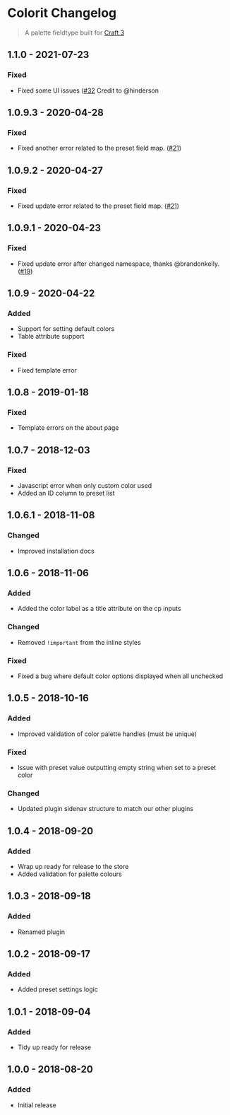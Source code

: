 # Colorit Changelog
> A palette fieldtype built for [Craft 3](http://craftcms.com)

## 1.1.0 - 2021-07-23

### Fixed
- Fixed some UI issues ([#32](https://github.com/presseddigital/colorit/issues/32) Credit to @hinderson

## 1.0.9.3 - 2020-04-28

### Fixed
- Fixed another error related to the preset field map. ([#21](https://github.com/presseddigital/colorit/issues/21))

## 1.0.9.2 - 2020-04-27

### Fixed
- Fixed update error related to the preset field map. ([#21](https://github.com/presseddigital/colorit/issues/21))

## 1.0.9.1 - 2020-04-23

### Fixed
- Fixed update error after changed namespace, thanks @brandonkelly. ([#19](https://github.com/presseddigital/colorit/issues/19))

## 1.0.9 - 2020-04-22

### Added
- Support for setting default colors
- Table attribute support

### Fixed
- Fixed template error

## 1.0.8 - 2019-01-18

### Fixed
- Template errors on the about page

## 1.0.7 - 2018-12-03

### Fixed
- Javascript error when only custom color used
- Added an ID column to preset list

## 1.0.6.1 - 2018-11-08

### Changed
- Improved installation docs

## 1.0.6 - 2018-11-06

### Added
- Added the color label as a title attribute on the cp inputs

### Changed
- Removed `!important` from the inline styles

### Fixed
- Fixed a bug where default color options displayed when all unchecked

## 1.0.5 - 2018-10-16

### Added
- Improved validation of color palette handles (must be unique)

### Fixed
- Issue with preset value outputting empty string when set to a preset color

### Changed
- Updated plugin sidenav structure to match our other plugins

## 1.0.4 - 2018-09-20

### Added
- Wrap up ready for release to the store
- Added validation for palette colours

## 1.0.3 - 2018-09-18

### Added
- Renamed plugin

## 1.0.2 - 2018-09-17

### Added
- Added preset settings logic

## 1.0.1 - 2018-09-04

### Added
- Tidy up ready for release

## 1.0.0 - 2018-08-20

### Added
- Initial release
